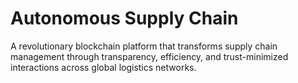 # Autonomous Supply Chain
 A revolutionary blockchain platform that transforms supply chain management through transparency, efficiency, and trust-minimized interactions across global logistics networks.
